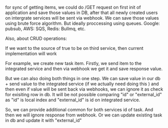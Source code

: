 for sync of getting items, we could do /GET request on first init of application and save those values in DB, after that all newly created users on intergrate services will be sent via webhook. 
We can save those values using brute force algorithm. But ideally proccessing using queues.
Google: pubsub, AWS: SQS, Redis: Bullmq, etc.

Also, about CRUD operations:

If we want to the source of true to be on third service, then current implementation will work

For example, we create new task item. Firstly, we send item to the integrated service and then via webhook we get it and save response value. 

But we can also doing both things in one step. We can save value in our db + send value to the integrated service (if we actually need doing this ) and then even if value will be sent back via webhooks, we can ignore it as check for exisiting row in db. It will be not possible comparing "id" or "external_id" as "id" is local index and "external_id" is id on integrated service. 

So, we can provide additional common for both services id of task. And then we will ignore response from webhook. 
Or we can update existing task in db and update it with "external_id" 